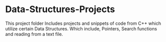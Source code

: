 # Data-Structures-Projects
This project folder Includes projects and snippets of code from C++ which utilize certain Data Structures. Which include, Pointers, Search functions and reading from a text file. 
